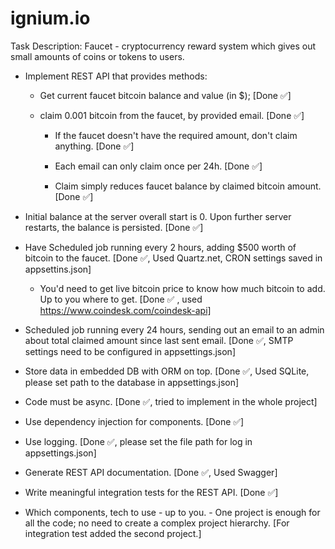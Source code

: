 # ignium.io 
Task Description: Faucet - cryptocurrency reward system which gives out small amounts of coins or tokens to users.

- Implement REST API that provides methods:

  - Get current faucet bitcoin balance and value (in $); [Done :white_check_mark:]

  - claim 0.001 bitcoin from the faucet, by provided email. [Done :white_check_mark:]

    - If the faucet doesn't have the required amount, don't claim anything. [Done :white_check_mark:]

    - Each email can only claim once per 24h. [Done :white_check_mark:]

    - Claim simply reduces faucet balance by claimed bitcoin amount. [Done :white_check_mark:]

- Initial balance at the server overall start is 0. Upon further server restarts, the balance is persisted. [Done :white_check_mark:]

- Have Scheduled job running every 2 hours, adding $500 worth of bitcoin to the faucet. [Done :white_check_mark:, Used Quartz.net, CRON settings saved in appsettins.json]

  - You'd need to get live bitcoin price to know how much bitcoin to add. Up to you where to get. [Done :white_check_mark: , used https://www.coindesk.com/coindesk-api]

- Scheduled job running every 24 hours, sending out an email to an admin about total claimed amount since last sent email. [Done :white_check_mark:, SMTP settings need to be configured in appsettings.json]

- Store data in embedded DB with ORM on top. [Done :white_check_mark:, Used SQLite, please set path to the database in appsettings.json]

- Code must be async. [Done :white_check_mark:, tried to implement in the whole project]

- Use dependency injection for components. [Done :white_check_mark:] 
 
- Use logging. [Done :white_check_mark:, please set the file path for log in appsettings.json]

- Generate REST API documentation. [Done :white_check_mark:, Used Swagger]

- Write meaningful integration tests for the REST API. [Done :white_check_mark:]

- Which components, tech to use - up to you. - One project is enough for all the code; no need to create a complex project hierarchy. [For integration test added the second project.]
